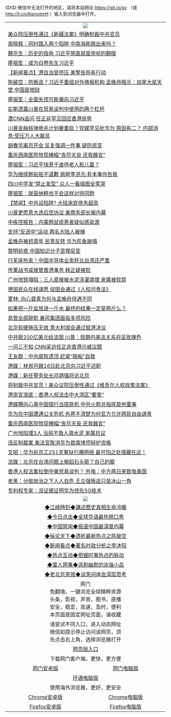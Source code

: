 ↀↀ 微信中无法打开的地区，请将本站网址 https://git.io/gy （或 http://t.cn/AipnotmH ）输入到浏览器中打开。 

 <table>

  <tr>
    <td colspan="2" align=center><img src="https://cdn.jsdelivr.net/gh/gyoupiodf/im1/20190822-2.jpg"></td>
 </tr>
<tr><td colspan="2" align="left"><a href="https://xball.casa/oo.aspx?name=c1102626&key=eqxowaguscvmxdgc&from=gy">美众院压倒性通过《新疆法案》明确制裁中共官员</a></td></tr>
<tr><td colspan="2" align="left"><a href="https://xball.casa/oo.aspx?name=c1102505&key=eqxowaguscvmxdgc&from=gy">周晓辉：同时踏入两个陷阱 中南海能跳出来吗？</a></td></tr>
<tr><td colspan="2" align="left"><a href="https://xball.casa/oo.aspx?name=c1102616&key=eqxowaguscvmxdgc&from=gy">魏京生：历史的宿命 习近平简直就是崇祯的翻版</a></td></tr>
<tr><td colspan="2" align="left"><a href="https://xball.casa/oo.aspx?name=c1102479&key=eqxowaguscvmxdgc&from=gy">廖祖笙：或为白卷先生习近平</a></td></tr>
<tr><td colspan="2" align="left"><a href="https://xball.casa/oo.aspx?name=c1102462&key=eqxowaguscvmxdgc&from=gy">【新闻看点】港自治受挤压 美警告将有行动</a></td></tr>
<tr><td colspan="2" align="left"><a href="https://xball.casa/oo.aspx?name=c1102483&key=eqxowaguscvmxdgc&from=gy">陈破空：防叛逃？习近平重组对外情报机构 孟晚舟暗示：加拿大是天堂 中国是地狱</a></td></tr>
<tr><td colspan="2" align="left"><a href="https://xball.casa/oo.aspx?name=c1102481&key=eqxowaguscvmxdgc&from=gy">廖祖笙：全面失控可能袭向习近平</a></td></tr>
<tr><td colspan="2" align="left"><a href="https://xball.casa/oo.aspx?name=c1102527&key=eqxowaguscvmxdgc&from=gy">彭斯透露川普在贸易谈判中使用的两个杠杆</a></td></tr>
<tr><td colspan="2" align="left"><a href="https://xball.casa/oo.aspx?name=c1102627&key=eqxowaguscvmxdgc&from=gy">遭CNN追问 任正非罕见回应香港局势</a></td></tr>
<tr><td colspan="2" align="left"><a href="https://xball.casa/oo.aspx?name=c1102672&key=eqxowaguscvmxdgc&from=gy">川普金融核弹绝杀计划要重启？党媒罕见批华为 原因有二？ 内部消息:受压万人大裁员</a></td></tr>
<tr><td colspan="2" align="left"><a href="https://xball.casa/oo.aspx?name=c1102552&key=eqxowaguscvmxdgc&from=gy">胡春华离京开会 反复强调一件事 疑防民变</a></td></tr>
<tr><td colspan="2" align="left"><a href="https://xball.casa/oo.aspx?name=c1102648&key=eqxowaguscvmxdgc&from=gy">重庆西南医院惊现横幅“丧尽天良 还我器官”</a></td></tr>
<tr><td colspan="2" align="left"><a href="https://xball.casa/oo.aspx?name=c1102480&key=eqxowaguscvmxdgc&from=gy">廖祖笙：习近平快意于虐待老人和儿童？</a></td></tr>
<tr><td colspan="2" align="left"><a href="https://xball.casa/oo.aspx?name=c1102528&key=eqxowaguscvmxdgc&from=gy">华为继续删贴拒不道歉 挑衅李洪元:有本事你告我</a></td></tr>
<tr><td colspan="2" align="left"><a href="https://xball.casa/oo.aspx?name=c1102647&key=eqxowaguscvmxdgc&from=gy">四川中学发“禁止发型” 众人一看插图全笑哭</a></td></tr>
<tr><td colspan="2" align="left"><a href="https://xball.casa/oo.aspx?name=c1102477&key=eqxowaguscvmxdgc&from=gy">廖祖笙：就是纳粹也不会这样对待同胞</a></td></tr>
<tr><td colspan="2" align="left"><a href="https://xball.casa/oo.aspx?name=c1102529&key=eqxowaguscvmxdgc&from=gy">【禁闻】中共设陷阱? 大陆家庭债务超高</a></td></tr>
<tr><td colspan="2" align="left"><a href="https://xball.casa/oo.aspx?name=c1102667&key=eqxowaguscvmxdgc&from=gy">川普更愿意大选后签协议 美商务部长揭内幕</a></td></tr>
<tr><td colspan="2" align="left"><a href="https://xball.casa/oo.aspx?name=c1102653&key=eqxowaguscvmxdgc&from=gy">中疾控报告：内蒙肺鼠疫患者疑似感染源</a></td></tr>
<tr><td colspan="2" align="left"><a href="https://xball.casa/oo.aspx?name=c1102521&key=eqxowaguscvmxdgc&from=gy">支持“反送中”运动 两名大陆人被捕</a></td></tr>
<tr><td colspan="2" align="left"><a href="https://xball.casa/oo.aspx?name=c1102502&key=eqxowaguscvmxdgc&from=gy">孟晚舟被抓周年 民意反转 华为形象崩塌</a></td></tr>
<tr><td colspan="2" align="left"><a href="https://xball.casa/oo.aspx?name=c1102535&key=eqxowaguscvmxdgc&from=gy">黎明前夜 中国知识分子苦撑促变</a></td></tr>
<tr><td colspan="2" align="left"><a href="https://xball.casa/oo.aspx?name=c1102456&key=eqxowaguscvmxdgc&from=gy">行军床热卖！中国半导体业卖肝比台湾还严重</a></td></tr>
<tr><td colspan="2" align="left"><a href="https://xball.casa/oo.aspx?name=c1102578&key=eqxowaguscvmxdgc&from=gy">传栗战书或接管香港事务 韩正疑被贬</a></td></tr>
<tr><td colspan="2" align="left"><a href="https://xball.casa/oo.aspx?name=c1102567&key=eqxowaguscvmxdgc&from=gy">广州地铁塌陷：三人直接被水泥浇灌填埋 家属被软禁</a></td></tr>
<tr><td colspan="2" align="left"><a href="https://xball.casa/oo.aspx?name=c1102526&key=eqxowaguscvmxdgc&from=gy">德国民众在线请愿 促国会通过《人权问责法》</a></td></tr>
<tr><td colspan="2" align="left"><a href="https://xball.casa/oo.aspx?name=c1102553&key=eqxowaguscvmxdgc&from=gy">夏林: 向心龚青为何与孟晚舟待遇不同</a></td></tr>
<tr><td colspan="2" align="left"><a href="https://xball.casa/oo.aspx?name=c1102605&key=eqxowaguscvmxdgc&from=gy">如果把一斤盐放进一斤水 最终的结果一定是两斤么？</a></td></tr>
<tr><td colspan="2" align="left"><a href="https://xball.casa/oo.aspx?name=c1102539&key=eqxowaguscvmxdgc&from=gy">高管全部辞职  暴风集团面临多项风险</a></td></tr>
<tr><td colspan="2" align="left"><a href="https://xball.casa/oo.aspx?name=c1102679&key=eqxowaguscvmxdgc&from=gy">北京软硬施压无效 意大利国会通过挺港决议</a></td></tr>
<tr><td colspan="2" align="left"><a href="https://xball.casa/oo.aspx?name=c1102547&key=eqxowaguscvmxdgc&from=gy">中共砸200亿美元给法国 川普：短期内美法关系将呈玫瑰色</a></td></tr>
<tr><td colspan="2" align="left"><a href="https://xball.casa/oo.aspx?name=c1102690&key=eqxowaguscvmxdgc&from=gy">一问三不知 CNN采访任正非香港示威议题</a></td></tr>
<tr><td colspan="2" align="left"><a href="https://xball.casa/oo.aspx?name=c1102681&key=eqxowaguscvmxdgc&from=gy">王友群：中共腐败透顶 赶紧“跳船”自救</a></td></tr>
<tr><td colspan="2" align="left"><a href="https://xball.casa/oo.aspx?name=c1102650&key=eqxowaguscvmxdgc&from=gy">港媒：林郑月娥16日赴北京向习近平述职</a></td></tr>
<tr><td colspan="2" align="left"><a href="https://xball.casa/oo.aspx?name=c1102652&key=eqxowaguscvmxdgc&from=gy">港媒：新任警务处长邓炳强将访北京</a></td></tr>
<tr><td colspan="2" align="left"><a href="https://xball.casa/oo.aspx?name=c1102607&key=eqxowaguscvmxdgc&from=gy">将制裁中共官员！美众议院压倒性通过《维吾尔人权政策法案》</a></td></tr>
<tr><td colspan="2" align="left"><a href="https://xball.casa/oo.aspx?name=c1102544&key=eqxowaguscvmxdgc&from=gy">港高官泄底：香港人权法击中大湾区“要害”</a></td></tr>
<tr><td colspan="2" align="left"><a href="https://xball.casa/oo.aspx?name=c1102457&key=eqxowaguscvmxdgc&from=gy">港媒曝向心拿中国银行当提款机 中共火箭总指挥是他董事</a></td></tr>
<tr><td colspan="2" align="left"><a href="https://xball.casa/oo.aspx?name=c1102487&key=eqxowaguscvmxdgc&from=gy">华为在中国遭遇公关危机 外界不清楚为何官方允许网民自由谴责</a></td></tr>
<tr><td colspan="2" align="left"><a href="https://xball.casa/oo.aspx?name=c1102554&key=eqxowaguscvmxdgc&from=gy">重庆西南医院惊现横幅“丧尽天良 还我器官”</a></td></tr>
<tr><td colspan="2" align="left"><a href="https://xball.casa/oo.aspx?name=c1102538&key=eqxowaguscvmxdgc&from=gy">广州地陷埋3人 当局不救人填水泥 家属抗议</a></td></tr>
<tr><td colspan="2" align="left"><a href="https://xball.casa/oo.aspx?name=c1102666&key=eqxowaguscvmxdgc&from=gy">违反制裁案 美法官取消华为首席律师辩护资格</a></td></tr>
<tr><td colspan="2" align="left"><a href="https://xball.casa/oo.aspx?name=c1102618&key=eqxowaguscvmxdgc&from=gy">文昭：华为前员工251天冤狱引爆网络 最可怕之处埋藏在这！</a></td></tr>
<tr><td colspan="2" align="left"><a href="https://xball.casa/oo.aspx?name=c1102674&key=eqxowaguscvmxdgc&from=gy">法媒：北京在台湾问题上搬起石头砸了自己的脚</a></td></tr>
<tr><td colspan="2" align="left"><a href="https://xball.casa/oo.aspx?name=c1102687&key=eqxowaguscvmxdgc&from=gy">香港人权法案拉倒中美贸易谈判？ 外电︰中方两日来致电美国</a></td></tr>
<tr><td colspan="2" align="left"><a href="https://xball.casa/oo.aspx?name=c1102545&key=eqxowaguscvmxdgc&from=gy">老黑：分赃政治之下人人自危 王立强叛逃只是冰山一角</a></td></tr>
<tr><td colspan="2" align="left"><a href="https://xball.casa/oo.aspx?name=c1102503&key=eqxowaguscvmxdgc&from=gy">专利权专家：没证据证明华为领先5G技术</a></td></tr>


 <tr>
   <td colspan="2" align=center><img src="https://cdn.jsdelivr.net/gh/gyoupiodf/im1/jf-1.jpg"></td>
  </tr>
   <tr>
   <td colspan="2" align=center> 
<a href="https://xball.casa/oo.aspx?name=c922850&key=eqxowaguscvmxdgc&from=gy&tag=9877">◆江峰時刻◆講述歷史真相生命冷暖</a><br/>
    </td>
  </tr>
   <tr>
   <td colspan="2" align=center> 
<a href="https://xball.casa/oo.aspx?name=c816850&key=eqxowaguscvmxdgc&from=gy&tag=9877">◆今日点击◆全球华语最热脱口秀</a><br/>
    </td>
  </tr>
  <tr>
  <td colspan="2" align=center>
<a href="https://xball.casa/oo.aspx?name=c816860&key=eqxowaguscvmxdgc&from=gy&tag=99733110">◆中国禁闻◆报道中国最深度内幕</a><br/>
   </tr>
  <tr>
     <td colspan="2" align=center>
<a href="https://xball.casa/oo.aspx?name=c816855&key=eqxowaguscvmxdgc&from=gy&tag=997110">◆纵论天下◆透析最新热点之陈破空</a><br/>
   </tr>
   <tr>
      <td colspan="2" align=center>
<a href="https://xball.casa/oo.aspx?name=c838308&key=eqxowaguscvmxdgc&from=gy&tag=9973110">◆新闻看点◆著名时政分析之李沐阳</a><br/>
   </tr>
   <tr>
     <td colspan="2" align=center>
<a href="https://xball.casa/oo.aspx?name=c816852&key=eqxowaguscvmxdgc&from=gy&tag=9733110">◆热点互动◆把握时事热点的脉动</a><br/>
   </tr>
   <tr>
      <td colspan="2" align=center>
<a href="https://xball.casa/oo.aspx?name=c816694&key=eqxowaguscvmxdgc&from=gy&tag=93310">◆雷人网事◆讽刺幽默的诙谐小品</a><br/>
   </tr>
   <tr>
    <td colspan="2" align=center>
<a href="https://xball.casa/oo.aspx?name=c816650&key=eqxowaguscvmxdgc&from=gy&tag=9973110">◆老北京茶馆◆谈笑间体会深层思考</a><br/>
   </tr>

  <tr>
    <td colspan="2" align="center">网门<br/>免翻墙，一键浏览全球精粹资源<br/>头条，影视，声音，图书，直播<br/>安全，稳定，高速，及时，便利<br/>本页面是固定网址页面，请收藏</td>
  <tr>
  <tr>
    <td colspan="2" align="center">请尝试不同入口，进入动态网址<br/>微信如提示停止访问该网页，须<br/>先点击右上角，选择浏览器打开</td>
  <tr>
   <tr>
    <td colspan="2" align="center"><a href="https://cdn.statically.io/gh/otiny/up/master/show.htm">网页版入口</a></td>
  </tr>
  <tr>
    <td colspan="2" align="center">下载网门客户端，更快，更方便</td>
  <tr>
  <tr>
    <td align="center"><a href="https://gitlab.com/ogate2/up/raw/master/_/oGatea.apk">网门安卓版</a></td>
    <td align="center"><a href="https://gitlab.com/ogate2/up/raw/master/_/oGate.zip">网门电脑版</a></td>
  </tr>
  <tr>
    <td colspan="2" align="center"><a href="https://gitlab.com/ogate2/up/raw/master/_/oPipe.zip">环通电脑版</a></td>
  </tr>
  <tr>
    <td colspan="2" align="center">使用海外浏览器，更好，更安全</td>
  <tr>
  <tr>
    <td align="center"><a href="https://gitlab.com/ogate2/up/raw/master/_/Chrome.apk">Chrome安卓版</a></td>
    <td align="center"><a href="https://gitlab.com/ogate2/up/raw/master/_/Chrome.zip">Chrome电脑版</a></td>
  </tr>
  <tr>
    <td align="center"><a href="https://gitlab.com/ogate2/up/raw/master/_/Firefox.apk">Firefox安卓版</a></td>
    <td align="center"><a href="https://gitlab.com/ogate2/up/raw/master/_/Firefox.zip">Firefox电脑版</a></td>
  </tr>

</table>

